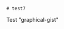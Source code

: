                                                                                                                                                                                                                         # test7
Test "graphical-gist"